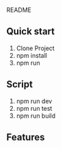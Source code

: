 README

## Quick start

1. Clone Project
1. npm install
1. npm run

## Script

1. npm run dev
1. npm run test
1. npm run build

## Features
